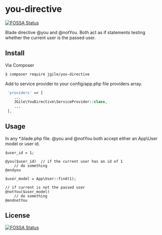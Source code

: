 # you-directive
[![FOSSA Status](https://app.fossa.io/api/projects/git%2Bgithub.com%2Fjgile%2Fyou-directive.svg?type=shield)](https://app.fossa.io/projects/git%2Bgithub.com%2Fjgile%2Fyou-directive?ref=badge_shield)

Blade directive @you and @notYou.  Both act as if statements testing whether the current user is the passed user.

## Install

Via Composer

``` bash
$ composer require jgile/you-directive
```

Add to service provider to your config/app.php file providers array.
``` php
 'providers' => [
    ...
    JGile\YouDirective\ServiceProvider::class,
    ...
 ],
```

## Usage

In any *.blade.php file.  @you and @notYou both accept either an App\User model or user id.

``` blade
$user_id = 1;

@you($user_id)  // if the current user has an id of 1
    // do something
@endyou
```

``` blade
$user_model = App\User::find(1);

// if current is not the passed user
@notYou($user_model)
    // do something
@endnotYou
```


## License
[![FOSSA Status](https://app.fossa.io/api/projects/git%2Bgithub.com%2Fjgile%2Fyou-directive.svg?type=large)](https://app.fossa.io/projects/git%2Bgithub.com%2Fjgile%2Fyou-directive?ref=badge_large)